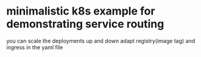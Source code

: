 # minimalistic k8s example for demonstrating service routing

you can scale the deployments up and down
adapt registry(image tag) and ingress in the yaml file
